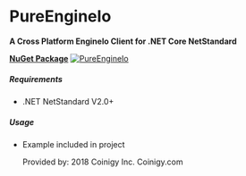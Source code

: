 # PureEngineIo
**A Cross Platform EngineIo Client for .NET Core NetStandard**

**[NuGet Package](https://www.nuget.org/packages/PureEngineIo)** [![PureEngineIo](https://img.shields.io/nuget/v/PureEngineIo.svg?maxAge=2592000)](https://www.nuget.org/packages/PureEngineIo/) 

##### Requirements
* .NET NetStandard V2.0+

##### Usage
* Example included in project


        
  
  Provided by: 2018 Coinigy Inc. Coinigy.com
